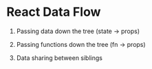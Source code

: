 # React Data Flow

1. Passing data down the tree (state -> props)

2. Passing functions down the tree (fn -> props)

3. Data sharing between siblings
